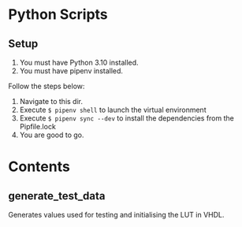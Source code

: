 # Python Scripts

## Setup
1. You must have Python 3.10 installed.
2. You must have pipenv installed.

Follow the steps below:
1. Navigate to this dir.
2. Execute `$ pipenv shell` to launch the virtual environment
3. Execute `$ pipenv sync --dev` to install the dependencies from the Pipfile.lock
4. You are good to go.

# Contents
## generate_test_data
Generates values used for testing and initialising the LUT in VHDL.